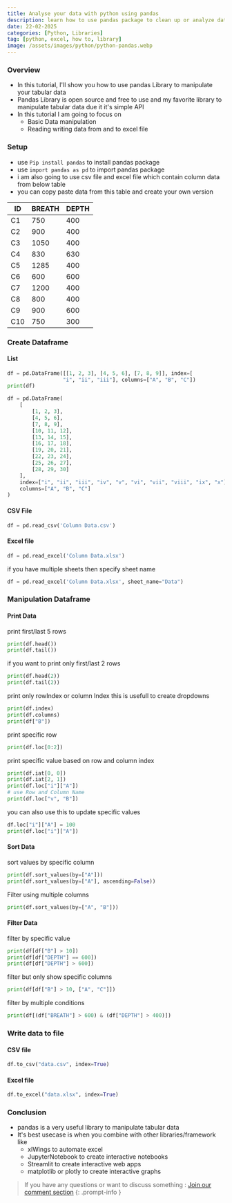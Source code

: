 ```yaml
---
title: Analyse your data with python using pandas
description: learn how to use pandas package to clean up or analyze data using python
date: 22-02-2025
categories: [Python, Libraries]
tag: [python, excel, how to, library]
image: /assets/images/python/python-pandas.webp
---
```


### Overview
- In this tutorial, I'll show you how to use pandas Library to manipulate your tabular data
- Pandas Library is open source and free to use and my favorite library to manipulate tabular data due it it's simple API
- In this tutorial I am going to focus on
  - Basic Data manipulation
  - Reading writing data from and to excel file


### Setup
- use `Pip install pandas` to install pandas package
- use `import pandas as pd` to import pandas package
- i am also going to use csv file and excel file which contain column data from below table
- you can copy paste data from this table and create your own version

| ID  | BREATH | DEPTH |
| --- | ------ | ----- |
| C1  | 750    | 400   |
| C2  | 900    | 400   |
| C3  | 1050   | 400   |
| C4  | 830    | 630   |
| C5  | 1285   | 400   |
| C6  | 600    | 600   |
| C7  | 1200   | 400   |
| C8  | 800    | 400   |
| C9  | 900    | 600   |
| C10 | 750    | 300   |

### Create Dataframe

#### List
```python
df = pd.DataFrame([[1, 2, 3], [4, 5, 6], [7, 8, 9]], index=[
                  "i", "ii", "iii"], columns=["A", "B", "C"])
print(df)
```
```python
df = pd.DataFrame(
    [
        [1, 2, 3],
        [4, 5, 6],
        [7, 8, 9],
        [10, 11, 12],
        [13, 14, 15],
        [16, 17, 18],
        [19, 20, 21],
        [22, 23, 24],
        [25, 26, 27],
        [28, 29, 30]
    ],
    index=["i", "ii", "iii", "iv", "v", "vi", "vii", "viii", "ix", "x"],
    columns=["A", "B", "C"]
)
```
#### CSV File
```python
df = pd.read_csv('Column Data.csv')
```
#### Excel file
```python
df = pd.read_excel('Column Data.xlsx')
```
if you have multiple sheets then specify sheet name
```python
df = pd.read_excel('Column Data.xlsx', sheet_name="Data")
```

### Manipulation Dataframe

#### Print Data
print first/last 5 rows
```python
print(df.head())
print(df.tail())
```
if you want to print only first/last 2 rows
```python
print(df.head(2))
print(df.tail(2))
```
print only rowIndex or column Index
this is usefull to create dropdowns 
```python
print(df.index)
print(df.columns)
print(df["B"])
```
print specific row
```python
print(df.loc[0:2])
```
print specific value based on row and column index
```python
print(df.iat[0, 0])
print(df.iat[2, 1])
print(df.loc["i"]["A"])
# use Row and Column Name
print(df.loc["v", "B"])
```
you can also use this to update specific values
```python
df.loc["i"]["A"] = 100
print(df.loc["i"]["A"])
```
#### Sort Data
sort values by specific column
```python
print(df.sort_values(by=["A"]))
print(df.sort_values(by=["A"], ascending=False))

```
Filter using multiple columns
```python
print(df.sort_values(by=["A", "B"]))
```

#### Filter Data
filter by specific value
```python
print(df[df["B"] > 10])
print(df[df["DEPTH"] == 600])
print(df[df["DEPTH"] > 600])
```
filter but only show specific columns
```python
print(df[df["B"] > 10, ["A", "C"]])
```
filter by multiple conditions
```python
print(df[(df["BREATH"] > 600) & (df["DEPTH"] > 400)])
```

### Write data to file
#### CSV file
```python
df.to_csv("data.csv", index=True)
```
#### Excel file
```python
df.to_excel("data.xlsx", index=True)
```
### Conclusion
- pandas is a very useful library to manipulate tabular data
- It's best usecase is when you combine with other libraries/framework like 
  - xlWings to automate excel
  - JupyterNotebook to create interactive notebooks
  - Streamlit to create interactive web apps
  - matplotlib or plotly to create interactive graphs


> If you have any questions or want to discuss something : [Join our comment section](https://www.reddit.com/r/NodesAutomations/comments/1ixo79k/analyse_your_data_with_python_using_pandas_nodes/)
{: .prompt-info }